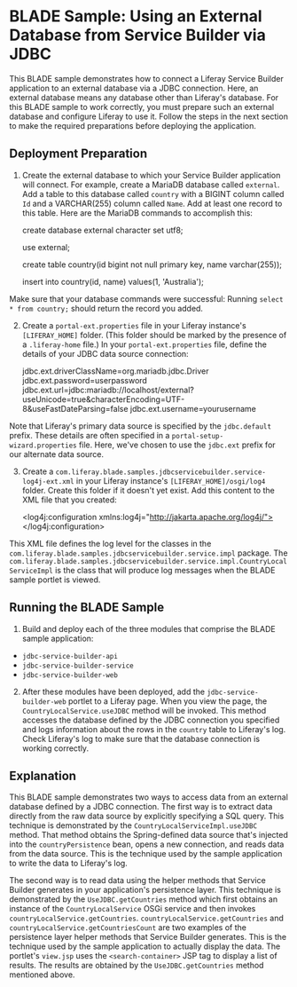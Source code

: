 # BLADE Sample: Using an External Database from Service Builder via JDBC

This BLADE sample demonstrates how to connect a Liferay Service Builder application to an external database via a JDBC connection. Here, an external database means any database other than Liferay's database. For this BLADE sample to work correctly, you must prepare such an external database and configure Liferay to use it. Follow the steps in the next section to make the required preparations before deploying the application.

## Deployment Preparation

1. Create the external database to which your Service Builder application will connect. For example, create a MariaDB database called `external`. Add a table to this database called `country` with a BIGINT column called `Id` and a VARCHAR(255) column called `Name`. Add at least one record to this table. Here are the MariaDB commands to accomplish this:

	create database external character set utf8;

	use external;

	create table country(id bigint not null primary key, name varchar(255));

	insert into country(id, name) values(1, 'Australia');

Make sure that your database commands were successful: Running `select * from country;` should return the record you added.

2. Create a `portal-ext.properties` file in your Liferay instance's `[LIFERAY_HOME]` folder. (This folder should be marked by the presence of a `.liferay-home` file.) In your `portal-ext.properties` file, define the details of your JDBC data source connection:

	jdbc.ext.driverClassName=org.mariadb.jdbc.Driver
	jdbc.ext.password=userpassword
	jdbc.ext.url=jdbc:mariadb://localhost/external?useUnicode=true&characterEncoding=UTF-8&useFastDateParsing=false
	jdbc.ext.username=yourusername

Note that Liferay's primary data source is specified by the `jdbc.default` prefix. These details are often specified in a `portal-setup-wizard.properties` file. Here, we've chosen to use the `jdbc.ext` prefix for our alternate data source.

3. Create a `com.liferay.blade.samples.jdbcservicebuilder.service-log4j-ext.xml` in your Liferay instance's `[LIFERAY_HOME]/osgi/log4` folder. Create this folder if it doesn't yet exist. Add this content to the XML file that you created:

	<?xml version="1.0"?>
	<!DOCTYPE log4j:configuration SYSTEM "log4j.dtd">

	<log4j:configuration xmlns:log4j="http://jakarta.apache.org/log4j/">
		<category name="com.liferay.blade.samples.jdbcservicebuilder.service.impl">
			<priority value="INFO" />
		</category>
	</log4j:configuration>

This XML file defines the log level for the classes in the `com.liferay.blade.samples.jdbcservicebuilder.service.impl` package. The `com.liferay.blade.samples.jdbcservicebuilder.service.impl.CountryLocalServiceImpl` is the class that will produce log messages when the BLADE sample portlet is viewed.

## Running the BLADE Sample

1. Build and deploy each of the three modules that comprise the BLADE sample application:

- `jdbc-service-builder-api`
- `jdbc-service-builder-service`
- `jdbc-service-builder-web`

2. After these modules have been deployed, add the `jdbc-service-builder-web` portlet to a Liferay page. When you view the page, the `CountryLocalService.useJDBC` method will be invoked. This method accesses the database defined by the JDBC connection you specified and logs information about the rows in the `country` table to Liferay's log. Check Liferay's log to make sure that the database connection is working correctly.

## Explanation

This BLADE sample demonstrates two ways to access data from an external database defined by a JDBC connection. The first way is to extract data directly from the raw data source by explicitly specifying a SQL query. This technique is demonstrated by the `CountryLocalServiceImpl.useJDBC` method. That method obtains the Spring-defined data source that's injected into the `countryPersistence` bean, opens a new connection, and reads data from the data source. This is the technique used by the sample application to write the data to Liferay's log.

The second way is to read data using the helper methods that Service Builder generates in your application's persistence layer. This technique is demonstrated by the `UseJDBC.getCountries` method which first obtains an instance of the `CountryLocalService` OSGi service and then invokes `countryLocalService.getCountries`. `countryLocalService.getCountries` and `countryLocalService.getCountriesCount` are two examples of the persistence layer helper methods that Service Builder generates. This is the technique used by the sample application to actually display the data. The portlet's `view.jsp` uses the `<search-container>` JSP tag to display a list of results. The results are obtained by the `UseJDBC.getCountries` method mentioned above. 
